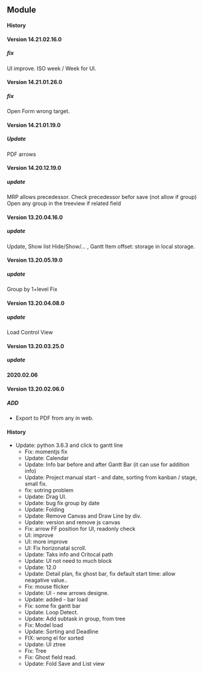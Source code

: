 ## Module <Project Native>


#### History

#### Version 14.21.02.16.0
##### fix
UI improve.
ISO week / Week for UI.


#### Version 14.21.01.26.0
##### fix
Open Form wrong target.

#### Version 14.21.01.19.0
##### Update
PDF arrows

#### Version 14.20.12.19.0
##### update
MRP allows precedessor.
Check precedessor befor save (not allow if group)
Open any group in the treeview if related field


#### Version 13.20.04.16.0
##### update
Update, Show list Hide/Show/... , Gantt Item offset: storage in local storage.

#### Version 13.20.05.19.0
##### update
Group by 1+level Fix


#### Version 13.20.04.08.0
##### update
Load Control View


#### Version 13.20.03.25.0
##### update


#### 2020.02.06
#### Version 13.20.02.06.0
##### ADD

- Export to PDF from any in web.


#### History
- Update: python 3.6.3 and click to gantt line
  - Fix: momentjs fix
  - Update: Calendar
  - Update: Info bar before and after Gantt Bar (it can use for addition info)
  - Update: Project manual start - and date, sorting from kanban / stage, small fix.
  - fix: sotring problem
  - Update: Drag UI.
  - Update: bug fix group by date 
  - Update: Folding
  - Update: Remove Canvas and Draw Line by div.
  - Update: version and remove js canvas
  - Fix: arrow FF position for UI, readonly check
  - UI: improve
  - UI: more improve
  - UI: Fix horizonatal scroll.
  - Update: Taks info and Critocal path
  - Update: UI not need to much block
  - Update: 12.0
  - Update: Detail plan, fix ghost bar, fix default start time: allow neagative value..
  - Fix: mouse flicker 
  - Update: UI - new arrows designe.
  - Update: added - bar load
  - Fix: some fix gantt bar
  - Update: Loop Detect.
  - Update: Add subtask in group, from tree
  - Fix: Model load
  - Update: Sorting and Deadline
  - FIX: wrong el for sorted
  - Update: UI ztree
  - Fix: Tree
  - Fix: Ghost field read.
  - Update: Fold Save and List view


